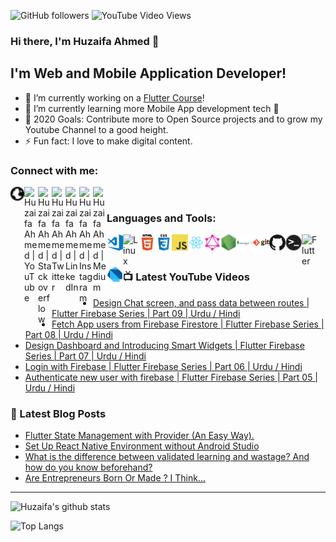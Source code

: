 ![GitHub followers](https://img.shields.io/github/followers/Huzaifaahmed20?color=181717&logo=Github&style=for-the-badge) 
![YouTube Video Views](https://img.shields.io/youtube/views/iEuT21t1qqc?color=FF0000&label=Flutter%20Provider%20Views&logo=Youtube&style=for-the-badge)

### Hi there, I'm Huzaifa Ahmed 👋

## I'm Web and Mobile Application Developer!
- 🔭 I’m currently working on a [Flutter Course][youtube-flutter-playlist]!
- 🌱 I’m currently learning more Mobile App development tech 🤣
- 🥅  2020 Goals: Contribute more to Open Source projects and to grow my Youtube Channel to a good height.
- ⚡ Fun fact: I love to make digital content.

### Connect with me:

[<img align="left" width="22px" src="https://raw.githubusercontent.com/iconic/open-iconic/master/svg/globe.svg" />][website]
[<img align="left" alt="Huzaifa Ahmed | YouTube" width="22px" src="https://cdn.jsdelivr.net/npm/simple-icons@v3/icons/youtube.svg" />][youtube]
[<img align="left" alt="Huzaifa Ahmed | Stackoverflow" width="22px" src="https://logodix.com/logo/379478.png" />][stackoverflow]
[<img align="left" alt="Huzaifa Ahmed | Twitter" width="22px" src="https://cdn.jsdelivr.net/npm/simple-icons@v3/icons/twitter.svg" />][twitter]
[<img align="left" alt="Huzaifa Ahmed | LinkedIn" width="22px" src="https://cdn.jsdelivr.net/npm/simple-icons@v3/icons/linkedin.svg" />][linkedin]
[<img align="left" alt="Huzaifa Ahmed | Instagram" width="22px" src="https://cdn.jsdelivr.net/npm/simple-icons@v3/icons/instagram.svg" />][instagram]
[<img align="left" alt="Huzaifa Ahmed | Medium" width="22px" src="https://seeklogo.com/images/M/medium-logo-93CDCF6451-seeklogo.com.png" />][medium]
<br />

### Languages and Tools:

<img align="left" alt="Visual Studio Code" width="26px" src="https://raw.githubusercontent.com/github/explore/80688e429a7d4ef2fca1e82350fe8e3517d3494d/topics/visual-studio-code/visual-studio-code.png" />

<img align="left" alt="Linux" width="26px" src="https://1000logos.net/wp-content/uploads/2017/03/LINUX-LOGO.png" />

<img align="left" alt="HTML5" width="26px" src="https://raw.githubusercontent.com/github/explore/80688e429a7d4ef2fca1e82350fe8e3517d3494d/topics/html/html.png" />

<img align="left" alt="CSS3" width="26px" src="https://raw.githubusercontent.com/github/explore/80688e429a7d4ef2fca1e82350fe8e3517d3494d/topics/css/css.png" />

<img align="left" alt="JavaScript" width="26px" src="https://raw.githubusercontent.com/github/explore/80688e429a7d4ef2fca1e82350fe8e3517d3494d/topics/javascript/javascript.png" />

<img align="left" alt="React" width="26px" src="https://raw.githubusercontent.com/github/explore/80688e429a7d4ef2fca1e82350fe8e3517d3494d/topics/react/react.png" />

<img align="left" alt="GraphQL" width="26px" src="https://raw.githubusercontent.com/github/explore/80688e429a7d4ef2fca1e82350fe8e3517d3494d/topics/graphql/graphql.png" />

<img align="left" alt="Node.js" width="26px" src="https://raw.githubusercontent.com/github/explore/80688e429a7d4ef2fca1e82350fe8e3517d3494d/topics/nodejs/nodejs.png" />

<img align="left" alt="MongoDB" width="26px" src="https://raw.githubusercontent.com/github/explore/80688e429a7d4ef2fca1e82350fe8e3517d3494d/topics/mongodb/mongodb.png" />

<img align="left" alt="Git" width="26px" src="https://raw.githubusercontent.com/github/explore/80688e429a7d4ef2fca1e82350fe8e3517d3494d/topics/git/git.png" />
<img align="left" alt="GitHub" width="26px" src="https://raw.githubusercontent.com/github/explore/78df643247d429f6cc873026c0622819ad797942/topics/github/github.png" />

<img align="left" alt="HTML5" width="26px" src="https://raw.githubusercontent.com/github/explore/80688e429a7d4ef2fca1e82350fe8e3517d3494d/topics/terminal/terminal.png" />

<img align="left" alt="Flutter" width="26px" src="https://cdn.worldvectorlogo.com/logos/flutter-logo.svg" />

<img align="left" alt="Dart" width="26px" src="https://raw.githubusercontent.com/github/explore/80688e429a7d4ef2fca1e82350fe8e3517d3494d/topics/dart/dart.png" />

<br/>
<br/>

### 📺 Latest YouTube Videos
<!-- YOUTUBE:START -->
- [Design Chat screen, and pass data between routes | Flutter Firebase Series | Part 09 | Urdu / Hindi](https://www.youtube.com/watch?v=CeCuzh6B3PA)
- [Fetch App users from Firebase Firestore | Flutter Firebase Series | Part 08 | Urdu / Hindi](https://www.youtube.com/watch?v=BEM32bsI4ic)
- [Design Dashboard and Introducing Smart Widgets | Flutter Firebase Series | Part 07 | Urdu / Hindi](https://www.youtube.com/watch?v=NShPtP7FPZc)
- [Login with Firebase | Flutter Firebase Series | Part 06 | Urdu / Hindi](https://www.youtube.com/watch?v=L7CZvbv__hw)
- [Authenticate new user with firebase | Flutter Firebase Series | Part 05 | Urdu / Hindi](https://www.youtube.com/watch?v=-fllcTFTz60)
<!-- YOUTUBE:END -->

### 📕 Latest Blog Posts
<!-- BLOG-POST-LIST:START -->
- [Flutter State Management with Provider (An Easy Way).](https://medium.com/@huzaifaahmed_43162/flutter-state-management-with-provider-an-easy-way-d5f171b06f11?source=rss-8ebb63e9d468------2)
- [Set Up React Native Environment without Android Studio](https://medium.com/@huzaifaahmed_43162/set-up-react-native-environment-without-android-studio-2106890db912?source=rss-8ebb63e9d468------2)
- [What is the difference between validated learning and wastage? And how do you know beforehand?](https://medium.com/@huzaifaahmed_43162/what-is-the-difference-between-validated-learning-and-wastage-and-how-do-you-know-beforehand-e4308e9905b8?source=rss-8ebb63e9d468------2)
- [Are Entrepreneurs Born Or Made ? I Think...](https://medium.com/@huzaifaahmed_43162/are-entrepreneurs-born-or-made-i-think-c32e1dfaedc9?source=rss-8ebb63e9d468------2)
<!-- BLOG-POST-LIST:END -->

---

![Huzaifa's github stats](https://github-readme-stats.vercel.app/api?username=Huzaifaahmed20&count_private=true&show_icons=true&theme=highcontrast&hide_border=true&include_all_commits=true)



![Top Langs](https://github-readme-stats.vercel.app/api/top-langs/?username=Huzaifaahmed20&theme=highcontrast&hide_border=true&layout=compact)



[website]: https://huzaifaahmed20.github.io/
[twitter]: https://twitter.com/Huzaifa_Ahmed19
[youtube]: https://www.youtube.com/channel/UCLKS-qC6EvlE7bayfQsWPFw
[youtube-flutter-playlist]: https://www.youtube.com/watch?v=n2Q3eClZW6k&list=PL4r_2P8lRxljxIO1gNY9H1iZMGpYhinLA
[instagram]: https://www.instagram.com/huzaifa_ahmed13/
[linkedin]: https://www.linkedin.com/in/huzaifa-ahmed-mohammad/
[medium]: https://medium.com/@huzaifaahmed_43162
[stackoverflow]: https://stackoverflow.com/users/8249032/huzaifa-ahmed
